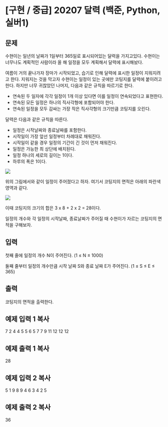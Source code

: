 # [구현 / 중급] 20207 달력 (백준, Python, 실버1)



## 문제

수현이는 일년의 날짜가 1일부터 365일로 표시되어있는 달력을 가지고있다. 수현이는 너무나도 계획적인 사람이라 올 해 일정을 모두 계획해서 달력에 표시해놨다.

여름이 거의 끝나가자 장마가 시작되었고, 습기로 인해 달력에 표시한 일정이 지워지려고 한다. 지워지는 것을 막고자 수현이는 일정이 있는 곳에만 코팅지를 달력에 붙이려고 한다. 하지만 너무 귀찮았던 나머지, 다음과 같은 규칙을 따르기로 한다.

-   연속된 두 일자에 각각 일정이 1개 이상 있다면 이를 일정이 연속되었다고 표현한다.
-   연속된 모든 일정은 하나의 직사각형에 포함되어야 한다.
-   연속된 일정을 모두 감싸는 가장 작은 직사각형의 크기만큼 코팅지를 오린다.

달력은 다음과 같은 규칙을 따른다.

-   일정은 시작날짜와 종료날짜를 포함한다.
-   시작일이 가장 앞선 일정부터 차례대로 채워진다.
-   시작일이 같을 경우 일정의 기간이 긴 것이 먼저 채워진다.
-   일정은 가능한 최 상단에 배치된다.
-   일정 하나의 세로의 길이는 1이다.
-   하루의 폭은 1이다.

![](https://upload.acmicpc.net/1a820e79-e5fc-4e4a-b7ad-efe42cfd7cdd/)

위의 그림에서와 같이 일정이 주어졌다고 하자. 여기서 코팅지의 면적은 아래의 파란색 영역과 같다.

![](https://upload.acmicpc.net/680c1b8a-7ae1-4b00-ba41-e1c61cd64846/)

이때 코팅지의 크기의 합은 3 x 8 + 2 x 2 = 28이다.

일정의 개수와 각 일정의 시작날짜, 종료날짜가 주어질 때 수현이가 자르는 코팅지의 면적을 구해보자.

## 입력

첫째 줄에 일정의 개수 N이 주어진다. (1 ≤ N ≤ 1000)

둘째 줄부터 일정의 개수만큼 시작 날짜 S와 종료 날짜 E가 주어진다. (1 ≤ S ≤ E ≤ 365)

## 출력

코팅지의 면적을 출력한다.

## 예제 입력 1  복사

7
2 4
4 5
5 6
5 7
7 9
11 12
12 12

## 예제 출력 1  복사

28

## 예제 입력 2  복사

5
1 9
8 9
4 6
3 4
2 5

## 예제 출력 2  복사

36
<!--stackedit_data:
eyJoaXN0b3J5IjpbMTc3ODk4ODg1OCwxNTM2NjQ0ODg2XX0=
-->